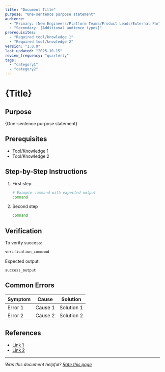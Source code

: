 ```yaml
---
title: "Document Title"
purpose: "One-sentence purpose statement"
audience:
  - "Primary: [New Engineers/Platform Teams/Product Leads/External Partners]"
  - "Secondary: [Additional audience types]"
prerequisites:
  - "Required tool/knowledge 1"
  - "Required tool/knowledge 2"
version: "1.0.0"
last_updated: "2025-10-15"
review_frequency: "quarterly"
tags:
  - "category1"
  - "category2"
---
```


# {Title}

## Purpose
{One-sentence purpose statement}

## Prerequisites
- Tool/Knowledge 1
- Tool/Knowledge 2

## Step-by-Step Instructions
1. First step
   ```bash
   # Example command with expected output
   command
   ```

2. Second step
   ```bash
   command
   ```

## Verification
To verify success:
```bash
verification_command
```

Expected output:
```
success_output
```

## Common Errors
| Symptom | Cause | Solution |
|---------|-------|----------|
| Error 1 | Cause 1 | Solution 1 |
| Error 2 | Cause 2 | Solution 2 |

## References
- [Link 1](url1)
- [Link 2](url2)

---
*Was this document helpful? [Rate this page](feedback-url)*
